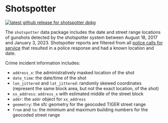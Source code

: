 # Shotspotter

<!-- badges: start -->
[![latest github release for shotspotter dpkg](https://img.shields.io/github/v/release/geomarker-io/xx_address?sort=date&filter=shotspotter-*&display_name=tag&label=%5B%E2%98%B0%5D&labelColor=%238CB4C3&color=%23396175)](https://github.com/geomarker-io/xx_address/releases?q=shotspotter&expanded=false)
<!-- badges: end -->

The `shotspotter` data package includes the date and street range locations of gunshots detected by the shotspotter system between August 18, 2017 and January 3, 2023. Shotspotter reports are filtered from all [police calls for service](https://data.cincinnati-oh.gov/safety/PDI-Police-Data-Initiative-Police-Calls-for-Servic/gexm-h6bt) that resulted in a police response and had a known location and date.

Crime incident information includes: 
* `address_x`: the administratively masked location of the shot
* `date_time`: the date/time of the shot
* `lon_jittered` and `lat_jittered`: randomly skewed coordinates (represent the same block area, but not the exact location, of the shot)
* `xx_address`: `address_x` with estimated middle of the street block
* `addr`: the `addr` object for `xx_address`
* `geometry`: the sfc geometry for the geocoded TIGER street range
* `from` and `to`: the minimum and maximum building numbers for the geocoded street range